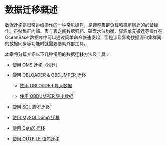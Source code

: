 数据迁移概述
===========================

数据迁移是日常运维操作的一种常见操作，是调整集群负载和机房搬迁的必备操作。虽然集群内部、表与表之间数据归档、磁盘水位均衡、资源单元搬迁等操作在 OceanBase 数据库中可以通过简单命令快速发起，但是涉及异构数据源和集群间的数据同步等功能时就需要借助外部工具。

本章将分篇介绍以下几种常用的数据迁移方法及工具：

* [使用 OMS 迁移](../4.data-migration/2.migrate-using-OMS.md)（推荐）

* 使用 OBLOADER \& OBDUMPER 迁移

  * [使用 OBLOADER 导入数据](1.migration-using-OBLOADER-&-OBDUMPER/1.Import-data-using-OBLOADER.md)

  * [使用 OBDUMPER 导出数据](1.migration-using-OBLOADER-&-OBDUMPER/2.export-data-using-OBDUMPER.md)

* [使用 SQL 脚本迁移](../4.data-migration/3.migrate-using-SQL-scripts.md)

* [使用 MySQLDump 迁移](../4.data-migration/4.migrate-using-MySQLDump.md)

* [使用 DataX 迁移](../4.data-migration/5.migrate-with-DataX.md)

* [使用 OUTFILE 语句迁移](../4.data-migration/6.migrate-using-the-OUTFILE-statement.md)
